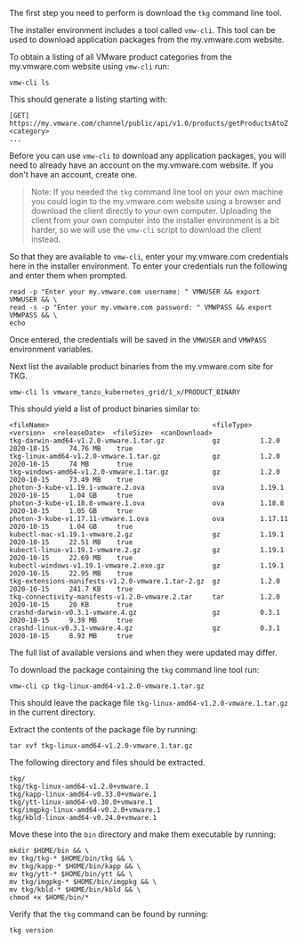 The first step you need to perform is download the ``tkg`` command line tool.

The installer environment includes a tool called ``vmw-cli``. This tool can be used to download application packages from the my.vmware.com website.

To obtain a listing of all VMware product categories from the my.vmware.com website using ``vmw-cli`` run:

```execute-1
vmw-cli ls
```

This should generate a listing starting with:

```
[GET] https://my.vmware.com/channel/public/api/v1.0/products/getProductsAtoZ
<category>
...
```

Before you can use ``vmw-cli`` to download any application packages, you will need to already have an account on the my.vmware.com website. If you don't have an account, create one.

> Note: If you needed the ``tkg`` command line tool on your own machine you could login to the my.vmware.com website using a browser and download the client directly to your own computer. Uploading the client from your own computer into the installer environment is a bit harder, so we will use the ``vmw-cli`` script to download the client instead.

So that they are available to ``vmw-cli``, enter your my.vmware.com credentials here in the installer environment. To enter your credentials run the following and enter them when prompted.

```execute-1
read -p "Enter your my.vmware.com username: " VMWUSER && export VMWUSER && \
read -s -p "Enter your my.vmware.com password: " VMWPASS && export VMWPASS && \
echo
```

Once entered, the credentials will be saved in the ``VMWUSER`` and ``VMWPASS`` environment variables.

Next list the available product binaries from the my.vmware.com site for TKG.

```execute-1
vmw-cli ls vmware_tanzu_kubernetes_grid/1_x/PRODUCT_BINARY
```

This should yield a list of product binaries similar to:

```
<fileName>                                         <fileType>  <version>  <releaseDate>  <fileSize>  <canDownload>
tkg-darwin-amd64-v1.2.0-vmware.1.tar.gz            gz          1.2.0      2020-10-15     74.76 MB    true         
tkg-linux-amd64-v1.2.0-vmware.1.tar.gz             gz          1.2.0      2020-10-15     74 MB       true         
tkg-windows-amd64-v1.2.0-vmware.1.tar.gz           gz          1.2.0      2020-10-15     73.49 MB    true         
photon-3-kube-v1.19.1-vmware.2.ova                 ova         1.19.1     2020-10-15     1.04 GB     true         
photon-3-kube-v1.18.8-vmware.1.ova                 ova         1.18.8     2020-10-15     1.05 GB     true         
photon-3-kube-v1.17.11-vmware.1.ova                ova         1.17.11    2020-10-15     1.04 GB     true         
kubectl-mac-v1.19.1-vmware.2.gz                    gz          1.19.1     2020-10-15     22.51 MB    true         
kubectl-linux-v1.19.1-vmware.2.gz                  gz          1.19.1     2020-10-15     22.69 MB    true         
kubectl-windows-v1.19.1-vmware.2.exe.gz            gz          1.19.1     2020-10-15     22.95 MB    true         
tkg-extensions-manifests-v1.2.0-vmware.1.tar-2.gz  gz          1.2.0      2020-10-15     241.7 KB    true         
tkg-connectivity-manifests-v1.2.0-vmware.2.tar     tar         1.2.0      2020-10-15     20 KB       true         
crashd-darwin-v0.3.1-vmware.4.gz                   gz          0.3.1      2020-10-15     9.39 MB     true         
crashd-linux-v0.3.1-vmware.4.gz                    gz          0.3.1      2020-10-15     8.93 MB     true
```

The full list of available versions and when they were updated may differ.

To download the package containing the ``tkg`` command line tool run:

```execute-1
vmw-cli cp tkg-linux-amd64-v1.2.0-vmware.1.tar.gz
```

This should leave the package file ``tkg-linux-amd64-v1.2.0-vmware.1.tar.gz`` in the current directory.

Extract the contents of the package file by running:

```execute-1
tar xvf tkg-linux-amd64-v1.2.0-vmware.1.tar.gz
```

The following directory and files should be extracted.

```
tkg/
tkg/tkg-linux-amd64-v1.2.0+vmware.1
tkg/kapp-linux-amd64-v0.33.0+vmware.1
tkg/ytt-linux-amd64-v0.30.0+vmware.1
tkg/imgpkg-linux-amd64-v0.2.0+vmware.1
tkg/kbld-linux-amd64-v0.24.0+vmware.1
```

Move these into the ``bin`` directory and make them executable by running:

```execute-1
mkdir $HOME/bin && \
mv tkg/tkg-* $HOME/bin/tkg && \
mv tkg/kapp-* $HOME/bin/kapp && \
mv tkg/ytt-* $HOME/bin/ytt && \
mv tkg/imgpkg-* $HOME/bin/imgpkg && \
mv tkg/kbld-* $HOME/bin/kbld && \
chmod +x $HOME/bin/*
```

Verify that the ``tkg`` command can be found by running:

```execute
tkg version
```
